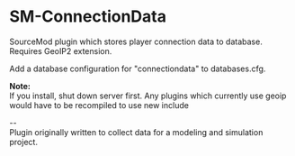 # SM-ConnectionData
SourceMod plugin which stores player connection data to database.  
Requires GeoIP2 extension.  

Add a database configuration for "connectiondata" to databases.cfg.  
  
**Note:**  
If you install, shut down server first. Any plugins which currently use geoip would have to be recompiled to use new include
  
  
--  
Plugin originally written to collect data for a modeling and simulation project.
